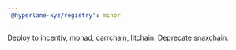 ```yaml
---
'@hyperlane-xyz/registry': minor
---
```


Deploy to incentiv, monad, carrchain, litchain. Deprecate snaxchain.
